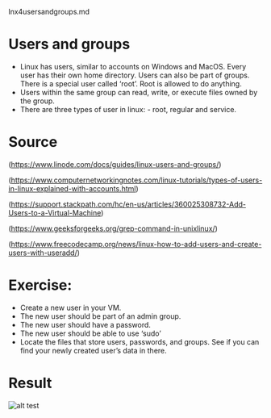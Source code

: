 lnx4usersandgroups.md

# Users and groups

- Linux has users, similar to accounts on Windows and MacOS. Every user has their own home directory. Users can also be part of groups.
There is a special user called ‘root’. Root is allowed to do anything.
- Users within the same group can read, write, or execute files owned by the group.
- There are three types of user in linux: - root, regular and service.


# Source

(https://www.linode.com/docs/guides/linux-users-and-groups/)

(https://www.computernetworkingnotes.com/linux-tutorials/types-of-users-in-linux-explained-with-accounts.html)

(https://support.stackpath.com/hc/en-us/articles/360025308732-Add-Users-to-a-Virtual-Machine)

(https://www.geeksforgeeks.org/grep-command-in-unixlinux/)

(https://www.freecodecamp.org/news/linux-how-to-add-users-and-create-users-with-useradd/)


# Exercise:

- Create a new user in your VM. 
- The new user should be part of an admin group.
- The new user should have a password.
- The new user should be able to use ‘sudo’
- Locate the files that store users, passwords, and groups. See if you can find your newly created user’s data in there.

# Result

![alt test](../../cloud-9-Tanujadubba/00_includes/week1images/linux2.png "linux2.png")




